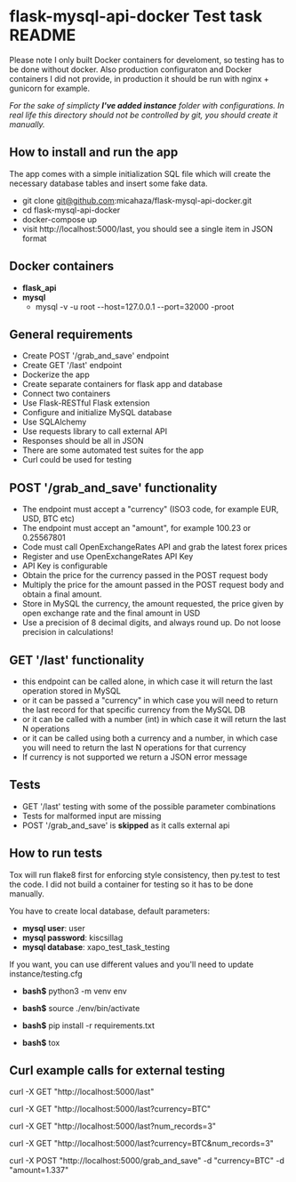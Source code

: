 # flask-mysql-api-docker Test task README

Please note I only built Docker containers for develoment, so testing has to be done without docker. Also production configuraton and Docker containers I did not provide, in production it should be run with nginx + gunicorn for example.

*For the sake of simplicty **I've added instance** folder with configurations. In real life this directory should not be controlled by git, you should create it manually.* 

## How to install and run the app

The app comes with a simple initialization SQL file which will create the necessary database tables and insert some fake data.
* git clone git@github.com:micahaza/flask-mysql-api-docker.git
* cd flask-mysql-api-docker
* docker-compose up
* visit http://localhost:5000/last, you should see a single item in JSON format

## Docker containers
* **flask_api**
* **mysql**
  * mysql -v -u root --host=127.0.0.1 --port=32000 -proot

## General requirements
* Create POST '/grab_and_save' endpoint
* Create GET '/last' endpoint
* Dockerize the app
* Create separate containers for flask app and database
* Connect two containers
* Use Flask-RESTful Flask extension
* Configure and initialize MySQL database
* Use SQLAlchemy 
* Use requests library to call external API
* Responses should be all in JSON
* There are some automated test suites for the app
* Curl could be used for testing

## POST '/grab_and_save' functionality
* The endpoint must accept a "currency" (ISO3 code, for example EUR, USD, BTC etc)
* The endpoint must accept an "amount", for example 100.23 or 0.25567801
* Code must call OpenExchangeRates API and grab the latest forex prices
* Register and use OpenExchangeRates API Key
* API Key is configurable
* Obtain the price for the currency passed in the POST request body
* Multiply the price for the amount passed in the POST request body and obtain a final amount.
* Store in MySQL the currency, the amount requested, the price given by open exchange rate and the final amount in USD
* Use a precision of 8 decimal digits, and always round up. Do not loose precision in calculations!

## GET '/last' functionality
* this endpoint can be called alone, in which case it will return the last operation stored in MySQL
* or it can be passed a "currency" in which case you will need to return the last record for that specific currency from the MySQL DB
* or it can be called with a number (int) in which case it will return the last N operations
* or it can be called using both a currency and a number, in which case you will need to return the last N operations for that currency
* If currency is not supported we return a JSON error message

## Tests
* GET '/last' testing with some of the possible parameter combinations
* Tests for malformed input are missing 
* POST '/grab_and_save' is **skipped** as it calls external api 


## How to run tests
Tox will run flake8 first for enforcing style consistency, then py.test to test the code.
I did not build a container for testing so it has to be done manually. 

You have to create local database, default parameters: 
* **mysql user**: user
* **mysql password**: kiscsillag
* **mysql database**: xapo_test_task_testing

If you want, you can use different values and you'll need to update instance/testing.cfg

* **bash$** python3 -m venv env

* **bash$** source ./env/bin/activate

* **bash$** pip install -r requirements.txt

* **bash$** tox

## Curl example calls for external testing

curl -X GET "http://localhost:5000/last"

curl -X GET "http://localhost:5000/last?currency=BTC"

curl -X GET "http://localhost:5000/last?num_records=3"

curl -X GET "http://localhost:5000/last?currency=BTC&num_records=3"



curl -X POST "http://localhost:5000/grab_and_save" -d "currency=BTC" -d "amount=1.337"


